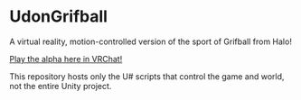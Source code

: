 # UdonGrifball
A virtual reality, motion-controlled version of the sport of Grifball from Halo! 

[Play the alpha here in VRChat!](https://vrchat.com/home/world/wrld_cf0b5f2b-68b1-4b37-99d4-21523162c81c)

This repository hosts only the U# scripts that control the game and world, not the entire Unity project.
